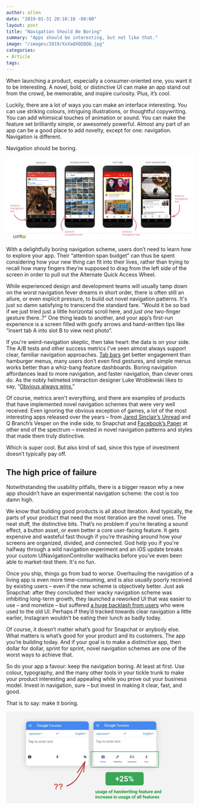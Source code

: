 ```yaml
---
author: allen
date: "2019-01-31 20:10:10 -08:00"
layout: post
title: "Navigation Should Be Boring"
summary: "Apps should be interesting, but not like that."
image: "/images/2019/XxXaQXQQQQQ.jpg"
categories:
- Article
tags:
---
```


When launching a product, especially a consumer-oriented one, you want it to be interesting. A novel, bold, or distinctive UI can make an app stand out from the crowd, be memorable, and inspire curiosity. Plus, it’s cool.

Luckily, there are a lot of ways you can make an interface interesting. You can use striking colours, intriguing illustrations, or thoughtful copywriting. You can add whimsical touches of animation or sound. You can make the feature set brilliantly simple, or awesomely powerful. Almost any part of an app can be a good place to add novelty, except for one: navigation. Navigation is different. 

Navigation should be boring.

<a href="https://twitter.com/lukew/status/1037763082863312896"><img src="/images/2019/lukew-bottombars.jpg" /></a>

With a delightfully boring navigation scheme, users don’t need to learn how to explore your app. Their “attention span budget” can thus be spent considering how your new thing can fit into their lives, rather than trying to recall how many fingers they’re supposed to drag from the left side of the screen in order to pull out the Alternate Quick Access Wheel.

While experienced design and development teams will usually tamp down on the worst navigation fever dreams in short order, there is often still an allure, or even explicit pressure, to build out novel navigation patterns. It's just so damn satisfying to transcend the standard fare. "Would it be *so* bad if we just tried just a little horizontal scroll here, and *just one* two-finger gesture there..?" One thing leads to another, and your app’s first-run experience is a screen filled with goofy arrows and hand-written tips like “insert tab A into slot B to view next photo”.

If you're weird-navigation skeptic, then take heart: the data is on your side. The A/B tests and other success metrics I've seen almost always support clear, familiar navigation approaches. [Tab bars](https://twitter.com/lukew/status/968240144296787969?lang=en) get better engagement than hamburger menus, many users don’t even find gestures, and simple menus works better than a whiz-bang feature dashboards. Boring navigation affordances lead to more navigation, and faster navigation, than clever ones do. As the nobly helmeted interaction designer Luke Wroblewski likes to say, “[Obvious always wins.](https://www.lukew.com/ff/entry.asp?1945)”

Of course, metrics aren't everything, and there are examples of products that have implemented novel navigation schemes that were very well received. Even ignoring the obvious exception of games, a lot of the most interesting apps released over the years – from [Jared Sinclair’s Unread](http://blog.jaredsinclair.com/post/75555794917/designing-unread) and Q Branch’s Vesper on the indie side, to Snapchat and [Facebook’s Paper](https://www.youtube.com/watch?v=Zq6-b9_V9lA) at other end of the spectrum – invested in novel navigation patterns and styles that made them truly distinctive.

Which is super cool. But also kind of sad, since this type of investment doesn’t typically pay off.

## The high price of failure
Notwithstanding the usability pitfalls, there is a bigger reason why a new app shouldn’t have an experimental navigation scheme: the cost is too damn high.

We know that building good products is all about iteration. And typically, the parts of your product that need the most iteration are the novel ones. The neat stuff, the distinctive bits. That’s no problem if you’re iterating a sound effect, a button asset, or even better a core user-facing feature. It gets expensive and wasteful fast though if you’re thrashing around how your screens are organized, divided, and connected. God help you if you're halfway through a wild navigation experiment and an iOS update breaks your custom UINavigationController wallhacks before you've even been able to market-test them. It's no fun.

Once you ship, things go from bad to worse. Overhauling the navigation of a living app is even more time-consuming, and is also usually poorly received by existing users – even if the new scheme is objectively better. Just ask Snapchat: after they concluded their wacky navigation scheme was inhibiting long-term growth, they launched a reworked UI that was easier to use – and monetize – but suffered [a huge backlash from users](https://www.theverge.com/2018/2/21/17037100/snapchat-update-redesign-petition-response) who were used to the old UI. Perhaps if they’d tracked towards clear navigation a little earlier, Instagram wouldn’t be eating their lunch as badly today.

Of course, it doesn’t matter what’s good for Snapchat or anybody else. What matters is what’s good for your product and its customers. The app you’re building today. And if your goal is to make a distinctive app, then dollar for dollar, sprint for sprint, novel navigation schemes are one of the worst ways to achieve that.

So do your app a favour: keep the navigation boring. At least at first. Use colour, typography, and the many other tools in your tickle trunk to make your product interesting and appealing while you prove out your business model. Invest in navigation, sure – but invest in making it clear, fast, and good.

That is to say: make it boring.

<a href="https://twitter.com/lukew/status/1059518636187181056?lang=en"><img src="/images/2019/lukew-translate.jpg" /></a>